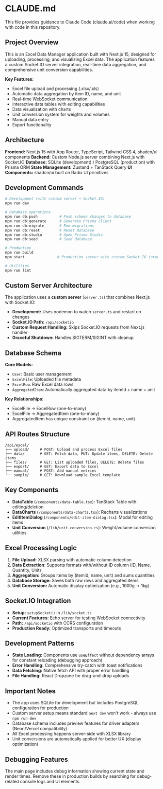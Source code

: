 # CLAUDE.md

This file provides guidance to Claude Code (claude.ai/code) when working with code in this repository.

## Project Overview

This is an Excel Data Manager application built with Next.js 15, designed for uploading, processing, and visualizing Excel data. The application features a custom Socket.IO server integration, real-time data aggregation, and comprehensive unit conversion capabilities.

**Key Features:**
- Excel file upload and processing (.xlsx/.xls)
- Automatic data aggregation by item ID, name, and unit
- Real-time WebSocket communication
- Interactive data tables with editing capabilities
- Data visualization with charts
- Unit conversion system for weights and volumes
- Manual data entry
- Export functionality

## Architecture

**Frontend:** Next.js 15 with App Router, TypeScript, Tailwind CSS 4, shadcn/ui components
**Backend:** Custom Node.js server combining Next.js with Socket.IO
**Database:** SQLite (development) / PostgreSQL (production) with Prisma ORM
**State Management:** Zustand + TanStack Query
**UI Components:** shadcn/ui built on Radix UI primitives

## Development Commands

```bash
# Development (with custom server + Socket.IO)
npm run dev

# Database operations
npm run db:push          # Push schema changes to database
npm run db:generate      # Generate Prisma client
npm run db:migrate       # Run migrations
npm run db:reset         # Reset database
npm run db:studio        # Open Prisma Studio
npm run db:seed          # Seed database

# Production
npm run build
npm start               # Production server with custom Socket.IO integration

# Utilities
npm run lint
```

## Custom Server Architecture

The application uses a **custom server** (`server.ts`) that combines Next.js with Socket.IO:

- **Development:** Uses nodemon to watch `server.ts` and restart on changes
- **Socket.IO Path:** `/api/socketio` 
- **Custom Request Handling:** Skips Socket.IO requests from Next.js handler
- **Graceful Shutdown:** Handles SIGTERM/SIGINT with cleanup

## Database Schema

**Core Models:**
- `User`: Basic user management
- `ExcelFile`: Uploaded file metadata
- `ExcelRow`: Raw Excel data rows
- `AggregatedItem`: Automatically aggregated data by itemId + name + unit

**Key Relationships:**
- ExcelFile → ExcelRow (one-to-many)
- ExcelFile → AggregatedItem (one-to-many)
- AggregatedItem has unique constraint on (itemId, name, unit)

## API Routes Structure

```
/api/excel/
├── upload/     # POST: Upload and process Excel files
├── data/       # GET: Fetch data, PUT: Update items, DELETE: Delete items
├── files/      # GET: List uploaded files, DELETE: Delete files
├── export/     # GET: Export data to Excel
├── manual/     # POST: Add manual entries
└── sample/     # GET: Download sample Excel template
```

## Key Components

- **DataTable** (`/components/data-table.tsx`): TanStack Table with editing/deletion
- **DataCharts** (`/components/data-charts.tsx`): Recharts visualizations
- **EditItemDialog** (`/components/edit-item-dialog.tsx`): Modal for editing items
- **Unit Conversion** (`/lib/unit-conversion.ts`): Weight/volume conversion utilities

## Excel Processing Logic

1. **File Upload:** XLSX parsing with automatic column detection
2. **Data Extraction:** Supports formats with/without ID column (ID, Name, Quantity, Unit)
3. **Aggregation:** Groups items by (itemId, name, unit) and sums quantities
4. **Database Storage:** Saves both raw rows and aggregated items
5. **Unit Conversion:** Automatic display optimization (e.g., 1000g → 1kg)

## Socket.IO Integration

- **Setup:** `setupSocket()` in `/lib/socket.ts`
- **Current Features:** Echo server for testing WebSocket connectivity
- **Path:** `/api/socketio` with CORS configuration
- **Production Ready:** Optimized transports and timeouts

## Development Patterns

- **State Loading:** Components use `useEffect` without dependency arrays for constant reloading (debugging approach)
- **Error Handling:** Comprehensive try-catch with toast notifications
- **Data Fetching:** Native fetch API with proper error handling
- **File Handling:** React Dropzone for drag-and-drop uploads

## Important Notes

- The app uses SQLite for development but includes PostgreSQL configuration for production
- Custom server setup means standard `next dev` won't work - always use `npm run dev`
- Database schema includes preview features for driver adapters (Neon/Vercel compatibility)
- All Excel processing happens server-side with XLSX library
- Unit conversions are automatically applied for better UX (display optimization)

## Debugging Features

The main page includes debug information showing current state and render times. Remove these in production builds by searching for debug-related console logs and UI elements.
